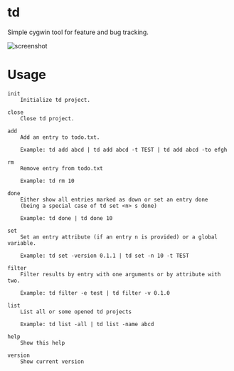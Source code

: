 # td

Simple cygwin tool for feature and bug tracking.

![screenshot](https://user-images.githubusercontent.com/14959143/31885444-d2757d08-b7f0-11e7-943a-90db3380c56d.png)


# Usage



    init
        Initialize td project.

    close
        Close td project.

    add
        Add an entry to todo.txt.

        Example: td add abcd | td add abcd -t TEST | td add abcd -to efgh

    rm
        Remove entry from todo.txt

        Example: td rm 10

    done
        Either show all entries marked as down or set an entry done
        (being a special case of td set <n> s done)

        Example: td done | td done 10

    set
        Set an entry attribute (if an entry n is provided) or a global variable.

        Example: td set -version 0.1.1 | td set -n 10 -t TEST

    filter
        Filter results by entry with one arguments or by attribute with two.

        Example: td filter -e test | td filter -v 0.1.0

    list
        List all or some opened td projects

        Example: td list -all | td list -name abcd

    help
        Show this help

    version
        Show current version
